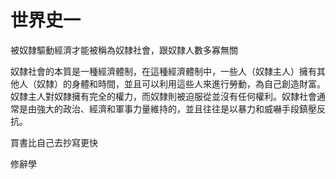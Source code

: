 # 世界史一

被奴隸驅動經濟才能被稱為奴隸社會，跟奴隸人數多寡無關

奴隸社會的本質是一種經濟體制，在這種經濟體制中，一些人（奴隸主人）擁有其他人（奴隸）的身體和時間，並且可以利用這些人來進行勞動，為自己創造財富。奴隸主人對奴隸擁有完全的權力，而奴隸則被迫服從並沒有任何權利。奴隸社會通常是由強大的政治、經濟和軍事力量維持的，並且往往是以暴力和威嚇手段鎮壓反抗。

買書比自己去抄寫更快

修辭學